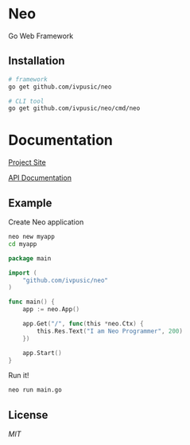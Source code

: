 Neo
====

Go Web Framework

## Installation

```bash
# framework
go get github.com/ivpusic/neo

# CLI tool
go get github.com/ivpusic/neo/cmd/neo
```

# Documentation
[Project Site](http://ivpusic.github.io/neo)

[API Documentation](http://godoc.org/github.com/ivpusic/neo)

## Example

Create Neo application
```bash
neo new myapp
cd myapp
```

```Go
package main

import (
    "github.com/ivpusic/neo"
)

func main() {
    app := neo.App()

    app.Get("/", func(this *neo.Ctx) {
        this.Res.Text("I am Neo Programmer", 200)
    })

    app.Start()
}
```

Run it!
```bash
neo run main.go
```

## License
*MIT*

